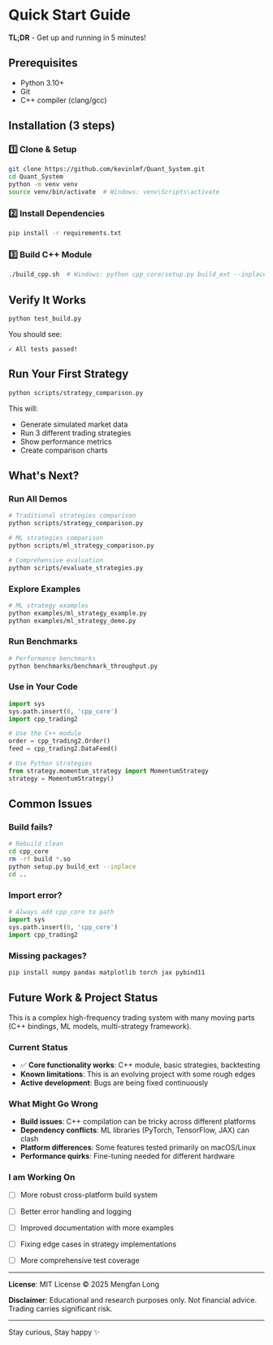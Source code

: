 # Quick Start Guide

**TL;DR** - Get up and running in 5 minutes!

## Prerequisites

- Python 3.10+
- Git
- C++ compiler (clang/gcc)

## Installation (3 steps)

### 1️⃣ Clone & Setup

```bash
git clone https://github.com/kevinlmf/Quant_System.git
cd Quant_System
python -m venv venv
source venv/bin/activate  # Windows: venv\Scripts\activate
```

### 2️⃣ Install Dependencies

```bash
pip install -r requirements.txt
```

### 3️⃣ Build C++ Module

```bash
./build_cpp.sh  # Windows: python cpp_core/setup.py build_ext --inplace
```

## Verify It Works

```bash
python test_build.py
```

You should see:
```
✓ All tests passed!
```

## Run Your First Strategy

```bash
python scripts/strategy_comparison.py
```

This will:
- Generate simulated market data
- Run 3 different trading strategies
- Show performance metrics
- Create comparison charts

## What's Next?

### Run All Demos
```bash
# Traditional strategies comparison
python scripts/strategy_comparison.py

# ML strategies comparison
python scripts/ml_strategy_comparison.py

# Comprehensive evaluation
python scripts/evaluate_strategies.py
```

### Explore Examples
```bash
# ML strategy examples
python examples/ml_strategy_example.py
python examples/ml_strategy_demo.py
```

### Run Benchmarks
```bash
# Performance benchmarks
python benchmarks/benchmark_throughput.py
```

### Use in Your Code
```python
import sys
sys.path.insert(0, 'cpp_core')
import cpp_trading2

# Use the C++ module
order = cpp_trading2.Order()
feed = cpp_trading2.DataFeed()

# Use Python strategies
from strategy.momentum_strategy import MomentumStrategy
strategy = MomentumStrategy()
```

## Common Issues

### Build fails?
```bash
# Rebuild clean
cd cpp_core
rm -rf build *.so
python setup.py build_ext --inplace
cd ..
```

### Import error?
```python
# Always add cpp_core to path
import sys
sys.path.insert(0, 'cpp_core')
import cpp_trading2
```

### Missing packages?
```bash
pip install numpy pandas matplotlib torch jax pybind11
```


##  Future Work & Project Status

This is a complex high-frequency trading system with many moving parts (C++ bindings, ML models, multi-strategy framework). 
### Current Status
- ✅ **Core functionality works**: C++ module, basic strategies, backtesting
-  **Known limitations**: This is an evolving project with some rough edges
-  **Active development**: Bugs are being fixed continuously

### What Might Go Wrong
- **Build issues**: C++ compilation can be tricky across different platforms
- **Dependency conflicts**: ML libraries (PyTorch, TensorFlow, JAX) can clash
- **Platform differences**: Some features tested primarily on macOS/Linux
- **Performance quirks**: Fine-tuning needed for different hardware

### I am Working On
- [ ] More robust cross-platform build system
- [ ] Better error handling and logging
- [ ] Improved documentation with more examples
- [ ] Fixing edge cases in strategy implementations
- [ ] More comprehensive test coverage




---

**License**: MIT License © 2025 Mengfan Long

**Disclaimer**: Educational and research purposes only. Not financial advice. Trading carries significant risk.

---

Stay curious, Stay happy ✨
